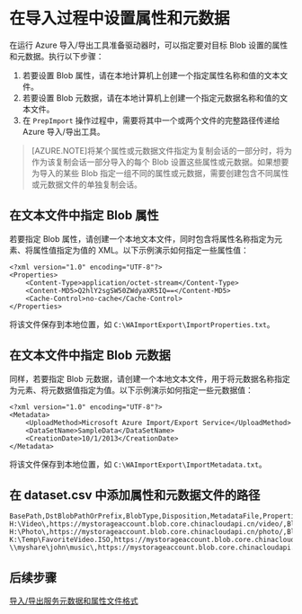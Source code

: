 <properties
    pageTitle="在执行 Azure 导入/导出服务的导入过程中设置属性和元数据 | Azure"
    description="了解如何在运行 Azure 导入/导出工具准备驱动器时，指定要对目标 Blob 设置的属性和元数据。"
    author="renashahmsft"
    manager="aungoo"
    editor="tysonn"
    services="storage"
    documentationcenter="" />  

<tags
    ms.service="storage"
    ms.workload="storage"
    ms.tgt_pltfrm="na"
    ms.devlang="na"
    ms.topic="article"
    ms.date="12/15/2016"
    wacn.date="12/29/2016"
    ms.author="renash" />  


# 在导入过程中设置属性和元数据

在运行 Azure 导入/导出工具准备驱动器时，可以指定要对目标 Blob 设置的属性和元数据。执行以下步骤：

1.  若要设置 Blob 属性，请在本地计算机上创建一个指定属性名称和值的文本文件。
2.  若要设置 Blob 元数据，请在本地计算机上创建一个指定元数据名称和值的文本文件。
3.  在 `PrepImport` 操作过程中，需要将其中一个或两个文件的完整路径传递给 Azure 导入/导出工具。

> [AZURE.NOTE]将某个属性或元数据文件指定为复制会话的一部分时，将为作为该复制会话一部分导入的每个 Blob 设置这些属性或元数据。如果想要为导入的某些 Blob 指定一组不同的属性或元数据，需要创建包含不同属性或元数据文件的单独复制会话。

## 在文本文件中指定 Blob 属性

若要指定 Blob 属性，请创建一个本地文本文件，同时包含将属性名称指定为元素、将属性值指定为值的 XML。以下示例演示如何指定一些属性值：


	<?xml version="1.0" encoding="UTF-8"?>
	<Properties>
	    <Content-Type>application/octet-stream</Content-Type>
	    <Content-MD5>Q2hlY2sgSW50ZWdyaXR5IQ==</Content-MD5>
	    <Cache-Control>no-cache</Cache-Control>
	</Properties>


将该文件保存到本地位置，如 `C:\WAImportExport\ImportProperties.txt`。

## 在文本文件中指定 Blob 元数据

同样，若要指定 Blob 元数据，请创建一个本地文本文件，用于将元数据名称指定为元素、将元数据值指定为值。以下示例演示如何指定一些元数据值：


	<?xml version="1.0" encoding="UTF-8"?>
	<Metadata>
	    <UploadMethod>Microsoft Azure Import/Export Service</UploadMethod>
	    <DataSetName>SampleData</DataSetName>
	    <CreationDate>10/1/2013</CreationDate>
	</Metadata>


将该文件保存到本地位置，如 `C:\WAImportExport\ImportMetadata.txt`。

## 在 dataset.csv 中添加属性和元数据文件的路径


	BasePath,DstBlobPathOrPrefix,BlobType,Disposition,MetadataFile,PropertiesFile
	H:\Video\,https://mystorageaccount.blob.core.chinacloudapi.cn/video/,BlockBlob,rename,None,H:\mydirectory\properties.xml
	H:\Photo\,https://mystorageaccount.blob.core.chinacloudapi.cn/photo/,BlockBlob,rename,None,H:\mydirectory\properties.xml
	K:\Temp\FavoriteVideo.ISO,https://mystorageaccount.blob.core.chinacloudapi.cn/favorite/FavoriteVideo.ISO,BlockBlob,rename,None,H:\mydirectory\properties.xml
	\\myshare\john\music\,https://mystorageaccount.blob.core.chinacloudapi.cn/music/,BlockBlob,rename,None,H:\mydirectory\properties.xml


## 后续步骤

[导入/导出服务元数据和属性文件格式](/documentation/articles/storage-import-export-file-format-metadata-and-properties/)

<!---HONumber=Mooncake_1226_2016-->